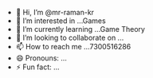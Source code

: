 - 👋 Hi, I’m @mr-raman-kr
- 👀 I’m interested in ...Games
- 🌱 I’m currently learning ...Game Theory 
- 💞️ I’m looking to collaborate on ...
- 📫 How to reach me ...7300516286
- 😄 Pronouns: ...
- ⚡ Fun fact: ...

<!---
mr-raman-kr/mr-raman-kr is a ✨ special ✨ repository because its `README.md` (this file) appears on your GitHub profile.
You can click the Preview link to take a look at your changes.
--->

